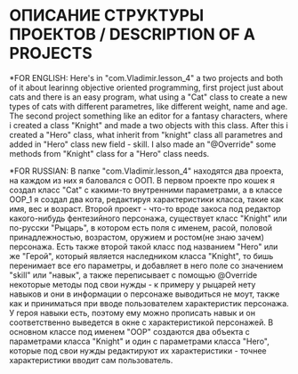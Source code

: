 # ОПИСАНИЕ СТРУКТУРЫ ПРОЕКТОВ / DESCRIPTION OF A PROJECTS
*FOR ENGLISH:
Here's in "com.Vladimir.lesson_4" a two projects and both of it about learinng objective oriented programming, first project just about cats and there is an easy program, what using a "Cat" class to create a new types of cats with different parametres, like different weight, name and age. The second project something like an editor for a fantasy characters, where i created a class "Knight" and made a two objects with this class. After this i created a "Hero" class, what inherit from "knight" class all parametres and added in "Hero" class new field - skill. I also made an "@Override" some methods from "Knight" class for a "Hero" class needs.

*FOR RUSSIAN:
В папке "com.Vladimir.lesson_4" находятся два проекта, на каждом из них я баловался с ООП. В первом проекте про кошек я создал класс "Cat" с какими-то внутренними параметрами, а в классе OOP_1 я создал два кота, редактируя характеристики класса, такие как имя, вес и возраст. Второй проект - что-то вроде закоса под редактор какого-нибудь фентезийного персонажа, существует класс "Knight" или по-русски "Рыцарь", в котором есть поля с именем, расой, половой принадлежностью, возрастом, оружием и ростом(не знаю зачем) персонажа. Есть также второй такой класс под названием "Hero" или же "Герой", который является наследником класса "Knight", то бишь перенимает все его параметры, и добавляет в него поле со значением "skill" или "навык", а также переписывает с помощью @Override некоторые методы под свои нужды - к примеру у рыцарей нету навыков и они в информации о персонаже выводиться не моут, также как и приниматься при вводе пользователем характеристик персонажа. У героя навыки есть, поэтому ему можно прописать навык и он соответственно выведется в окне с характеристикой персонажей. В основном классе под именем "OOP" создаются два объекта с параметрами класса "Knight" и один с параметрами класса "Hero", которые под свои нужды редактируют их характеристики - точнее характеристики вводит сам пользователь.
